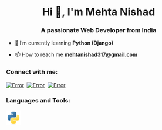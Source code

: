 <h1 align="center"> Hi 👋, I'm Mehta Nishad </h1>
<h3 align="center">A passionate Web Developer from India</h3>

- 🌱 I’m currently learning **Python (Django)**

- 📫 How to reach me **mehtanishad317@gmail.com**

<h3 align="left">Connect with me:</h3>
<p align="left">
<a href="https://www.instagram.com/iamehta_nishad//" target="_blank"><img class="MyImg" align="center" src="https://upload.wikimedia.org/wikipedia/commons/thumb/e/e7/Instagram_logo_2016.svg/768px-Instagram_logo_2016.svg.png" alt="Error" height="30" width="30" /></a>&nbsp;
<a href="https://www.linkedin.com/in/mehta-nishad/" target="_blank"><img align="center" src="https://cdn-icons-png.flaticon.com/512/174/174857.png" alt="Error" height="30" width="30" /></a>&nbsp;
<a href="live:.cid.aee794085834db04" target="_blank"><img align="center" src="https://cdn-icons-png.flaticon.com/512/174/174869.png" alt="Error" height="30" width="30"></a>&nbsp;
</p>
<p align="left">
 
<h3 align="left">Languages and Tools:</h3>
<a href="https://www.python.org" target="_blank" rel="noreferrer"> <img src="https://raw.githubusercontent.com/devicons/devicon/master/icons/python/python-original.svg" alt="python" width="40" height="40"/> </a> 
</p>
